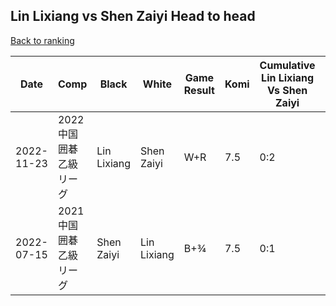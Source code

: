 ## Lin Lixiang vs Shen Zaiyi Head to head

[Back to ranking](../../index.md)




| **Date** | **Comp** | **Black** | **White** | **Game Result** | **Komi** | **Cumulative Lin Lixiang Vs Shen Zaiyi** | **Lin Lixiang Streak** | **Shen Zaiyi Streak** | 
| --- | --- | --- | --- | --- | --- | --- | --- | --- |
| 2022-11-23 | 2022中国囲碁乙級リーグ | Lin Lixiang | Shen Zaiyi | W+R | 7.5 | 0:2 | 0 | 2 | 
| 2022-07-15 | 2021中国囲碁乙級リーグ | Shen Zaiyi | Lin Lixiang | B+¾ | 7.5 | 0:1 | 0 | 1 |




